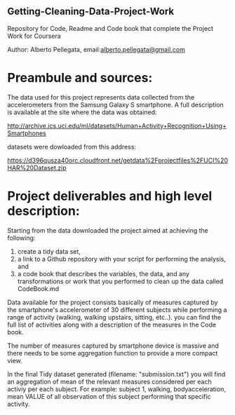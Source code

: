 ## Getting-Cleaning-Data-Project-Work
Repository for Code, Readme and Code book that complete the Project Work for Coursera 

Author: Alberto Pellegata, email:alberto.pellegata@gmail.com


# Preambule and sources:

The data used for this project represents data collected from the accelerometers from the Samsung Galaxy S smartphone. 
A full description is available at the site where the data was obtained: 

http://archive.ics.uci.edu/ml/datasets/Human+Activity+Recognition+Using+Smartphones 

datasets were dowloaded from this address:

https://d396qusza40orc.cloudfront.net/getdata%2Fprojectfiles%2FUCI%20HAR%20Dataset.zip

# Project deliverables and high level description:

Starting from the data downloaded the project aimed at achieving the following:
1) create a tidy data set, 
2) a link to a Github repository with your script for performing the analysis, and 
3) a code book that describes the variables, the data, and any transformations or work that you performed to clean up the data called CodeBook.md

Data available for the project consists basically of measures captured by the smartphone's accelerometer of 30 different subjects while performing a range of activity 
(walking, walking upstairs, sitting, etc..). you can find the full list of activities along with a description of the measures in the Code book.

The number of measures captured by smartphone device is massive and there needs to be some aggregation function to provide a more compact view.

In the final Tidy dataset generated (filename: "submission.txt") you will find an aggregation of mean of the relevant measures considered per each activiy per each subject. For example: subject 1, walking, bodyacceleration, mean VALUE of all observation of this subject performing that specific activity.

